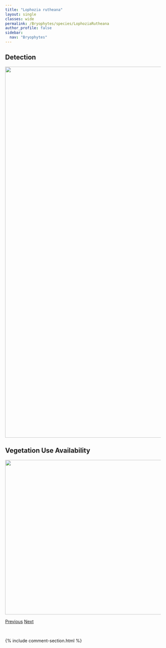 ```yaml
---
title: "Lophozia rutheana"
layout: single
classes: wide
permalink: /Bryophytes/species/LophoziaRutheana
author_profile: false
sidebar:
  nav: "Bryophytes"
---
```


<h2>Detection</h2>

<a href="https://drive.google.com/uc?export=view&id=1z6CAF41HDs5vJCt6f89rEshHD06TAzEH">
<img src="https://drive.google.com/uc?export=view&id=1z6CAF41HDs5vJCt6f89rEshHD06TAzEH" height = "1200" width = "800">
</a>


<h2>Vegetation Use Availability</h2>

<a href="https://drive.google.com/uc?export=view&id=1bhVJG7Z-McoNzBn2TcI3Aar-PEPNLOIL">
<img src="https://drive.google.com/uc?export=view&id=1bhVJG7Z-McoNzBn2TcI3Aar-PEPNLOIL" height = "500" width = "1000">
</a>


<a href="/DevelopmentWebsite/Bryophytes/species/LophoziaObtusa" class="pagination--pager" title="Lophozia obtusa">Previous</a> <a href="/DevelopmentWebsite/Bryophytes/species/LophoziaVentricosa" class="pagination--pager" title="Lophozia ventricosa">Next</a>

<p>&nbsp;</p>

{% include comment-section.html %}
